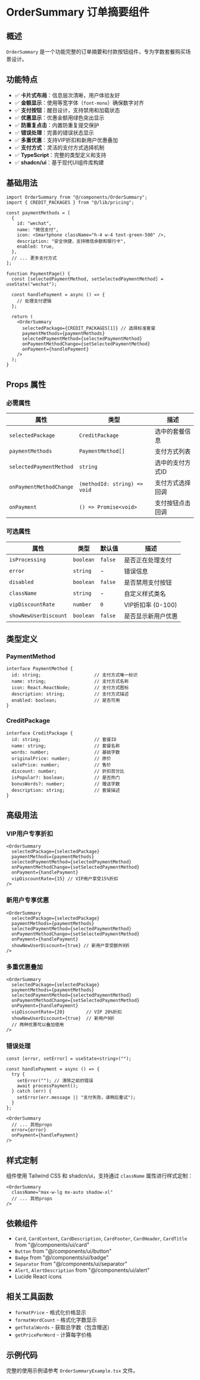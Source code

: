 # OrderSummary 订单摘要组件

## 概述

`OrderSummary` 是一个功能完整的订单摘要和付款按钮组件，专为字数套餐购买场景设计。

## 功能特点

- ✅ **卡片式布局**：信息层次清晰，用户体验友好
- ✅ **金额显示**：使用等宽字体（`font-mono`）确保数字对齐
- ✅ **支付按钮**：醒目设计，支持禁用和加载状态
- ✅ **优惠显示**：优惠金额用绿色突出显示
- ✅ **防重复点击**：内置防重复提交保护
- ✅ **错误处理**：完善的错误状态显示
- ✅ **多重优惠**：支持VIP折扣和新用户优惠叠加
- ✅ **支付方式**：灵活的支付方式选择机制
- ✅ **TypeScript**：完整的类型定义和支持
- ✅ **shadcn/ui**：基于现代UI组件库构建

## 基础用法

```tsx
import OrderSummary from "@/components/OrderSummary";
import { CREDIT_PACKAGES } from "@/lib/pricing";

const paymentMethods = [
  {
    id: "wechat",
    name: "微信支付",
    icon: <Smartphone className="h-4 w-4 text-green-500" />,
    description: "安全快捷，支持微信余额和银行卡",
    enabled: true,
  },
  // ... 更多支付方式
];

function PaymentPage() {
  const [selectedPaymentMethod, setSelectedPaymentMethod] = useState("wechat");
  
  const handlePayment = async () => {
    // 处理支付逻辑
  };

  return (
    <OrderSummary
      selectedPackage={CREDIT_PACKAGES[1]} // 选择标准套餐
      paymentMethods={paymentMethods}
      selectedPaymentMethod={selectedPaymentMethod}
      onPaymentMethodChange={setSelectedPaymentMethod}
      onPayment={handlePayment}
    />
  );
}
```

## Props 属性

### 必需属性

| 属性 | 类型 | 描述 |
|------|------|------|
| `selectedPackage` | `CreditPackage` | 选中的套餐信息 |
| `paymentMethods` | `PaymentMethod[]` | 支付方式列表 |
| `selectedPaymentMethod` | `string` | 选中的支付方式ID |
| `onPaymentMethodChange` | `(methodId: string) => void` | 支付方式选择回调 |
| `onPayment` | `() => Promise<void>` | 支付按钮点击回调 |

### 可选属性

| 属性 | 类型 | 默认值 | 描述 |
|------|------|--------|------|
| `isProcessing` | `boolean` | `false` | 是否正在处理支付 |
| `error` | `string` | - | 错误信息 |
| `disabled` | `boolean` | `false` | 是否禁用支付按钮 |
| `className` | `string` | - | 自定义样式类名 |
| `vipDiscountRate` | `number` | `0` | VIP折扣率 (0-100) |
| `showNewUserDiscount` | `boolean` | `false` | 是否显示新用户优惠 |

## 类型定义

### PaymentMethod

```tsx
interface PaymentMethod {
  id: string;                    // 支付方式唯一标识
  name: string;                  // 支付方式名称
  icon: React.ReactNode;         // 支付方式图标
  description: string;           // 支付方式描述
  enabled: boolean;              // 是否可用
}
```

### CreditPackage

```tsx
interface CreditPackage {
  id: string;                    // 套餐ID
  name: string;                  // 套餐名称
  words: number;                 // 基础字数
  originalPrice: number;         // 原价
  salePrice: number;             // 售价
  discount: number;              // 折扣百分比
  isPopular?: boolean;           // 是否热门
  bonusWords?: number;           // 赠送字数
  description: string;           // 套餐描述
}
```

## 高级用法

### VIP用户专享折扣

```tsx
<OrderSummary
  selectedPackage={selectedPackage}
  paymentMethods={paymentMethods}
  selectedPaymentMethod={selectedPaymentMethod}
  onPaymentMethodChange={setSelectedPaymentMethod}
  onPayment={handlePayment}
  vipDiscountRate={15} // VIP用户享受15%折扣
/>
```

### 新用户专享优惠

```tsx
<OrderSummary
  selectedPackage={selectedPackage}
  paymentMethods={paymentMethods}
  selectedPaymentMethod={selectedPaymentMethod}
  onPaymentMethodChange={setSelectedPaymentMethod}
  onPayment={handlePayment}
  showNewUserDiscount={true} // 新用户享受额外9折
/>
```

### 多重优惠叠加

```tsx
<OrderSummary
  selectedPackage={selectedPackage}
  paymentMethods={paymentMethods}
  selectedPaymentMethod={selectedPaymentMethod}
  onPaymentMethodChange={setSelectedPaymentMethod}
  onPayment={handlePayment}
  vipDiscountRate={20}        // VIP 20%折扣
  showNewUserDiscount={true}  // 新用户9折
  // 两种优惠可以叠加使用
/>
```

### 错误处理

```tsx
const [error, setError] = useState<string>("");

const handlePayment = async () => {
  try {
    setError(""); // 清除之前的错误
    await processPayment();
  } catch (err) {
    setError(err.message || "支付失败，请稍后重试");
  }
};

<OrderSummary
  // ... 其他props
  error={error}
  onPayment={handlePayment}
/>
```

## 样式定制

组件使用 Tailwind CSS 和 shadcn/ui，支持通过 `className` 属性进行样式定制：

```tsx
<OrderSummary
  className="max-w-lg mx-auto shadow-xl"
  // ... 其他props
/>
```

## 依赖组件

- `Card`, `CardContent`, `CardDescription`, `CardFooter`, `CardHeader`, `CardTitle` from "@/components/ui/card"
- `Button` from "@/components/ui/button"
- `Badge` from "@/components/ui/badge"
- `Separator` from "@/components/ui/separator"
- `Alert`, `AlertDescription` from "@/components/ui/alert"
- Lucide React icons

## 相关工具函数

- `formatPrice` - 格式化价格显示
- `formatWordCount` - 格式化字数显示
- `getTotalWords` - 获取总字数（包含赠送）
- `getPricePerWord` - 计算每字价格

## 示例代码

完整的使用示例请参考 `OrderSummaryExample.tsx` 文件。